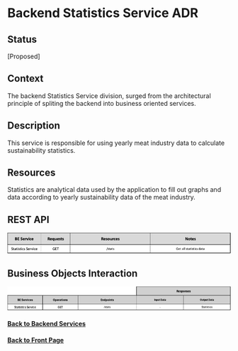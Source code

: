 # Backend Statistics Service ADR

## Status

[Proposed]

## Context

The backend Statistics Service division, surged from the architectural principle of spliting the backend into business oriented services. 

## Description

This service is responsible for using yearly meat industry data to calculate sustainability statistics.

## Resources

Statistics are analytical data used by the application to fill out graphs and data according to yearly sustainability data of the meat industry.

## REST API

<img src="../requests/assets/StatisticsService.png" alt="REST Statistics Service" />

## Business Objects Interaction


<img src="../business-objects/assets/StatisticsBOs.png" alt="Business Objects Interaction" />


#### [Back to Backend Services](./README.md)
#### [Back to Front Page](../README.md)